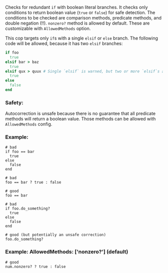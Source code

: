 Checks for redundant `if` with boolean literal branches.
It checks only conditions to return boolean value (`true` or `false`) for safe detection.
The conditions to be checked are comparison methods, predicate methods, and
double negation (!!).
`nonzero?` method is allowed by default.
These are customizable with `AllowedMethods` option.

This cop targets only `if`s with a single `elsif` or `else` branch. The following
code will be allowed, because it has two `elsif` branches:

```ruby
if foo
  true
elsif bar > baz
  true
elsif qux > quux # Single `elsif` is warned, but two or more `elsif`s are not.
  true
else
  false
end
```

### Safety:

Autocorrection is unsafe because there is no guarantee that all predicate methods
will return a boolean value. Those methods can be allowed with `AllowedMethods` config.

### Example:
    # bad
    if foo == bar
      true
    else
      false
    end

    # bad
    foo == bar ? true : false

    # good
    foo == bar

    # bad
    if foo.do_something?
      true
    else
      false
    end

    # good (but potentially an unsafe correction)
    foo.do_something?

### Example: AllowedMethods: ['nonzero?'] (default)
    # good
    num.nonzero? ? true : false
